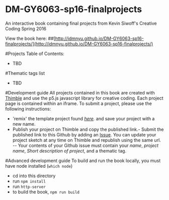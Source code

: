 # DM-GY6063-sp16-finalprojects
An interactive book containing final projects from Kevin Siwoff's Creative Coding Spring 2016

View the book here:
##[http://idmnyu.github.io/DM-GY6063-sp16-finalprojects/](http://idmnyu.github.io/DM-GY6063-sp16-finalprojects/)

#Projects Table of Contents:
- TBD

#Thematic tags list
- TBD

#Development guide
All projects contained in this book are created with [Thimble](https://thimble.mozilla.org/en-US/) and use the p5.js javascript library for creative coding. Each project page is contained within an iframe.
To submit a project, please use the following instructions: 
- 'remix' the template project found *[here](https://d157rqmxrxj6ey.cloudfront.net/kevinsiwoff/45525/).* and save your project with a new name.
- Publish your project on Thimble and copy the published link.- Submit the published link to this Github by adding an [Issue](https://github.com/IDMNYU/DM-GY6063-sp16-finalprojects/issues).  You can update your project sketch at any time on Thimble and republish using the same url.
-- Your contents of your Github issue must contain your *name*, *project name*, *Short description of project*, and a thematic tag.

#Advanced development guide
To build and run the book locally, you must have node installed (``which node``) 
- cd into this directory
- run ``npm install``
- run ``http-server``
- to build the book, ``npm run build``



 
